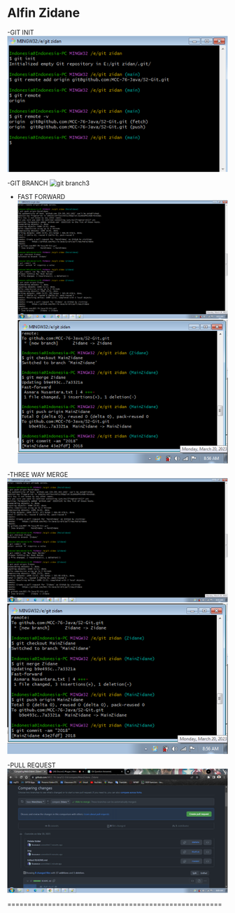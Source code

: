 # Alfin Zidane

-GIT INIT
![git init3](img/git%20init3.png)

-GIT BRANCH
![git branch3](img/git%20branch(3).png)

- FAST FORWARD
![git fastforward(1)](img/git%20fastforward(1).png)
![git fastforward(2)](img/git%20fastforward(2).png)

-THREE WAY MERGE
![git threeway(1)](img/git%20fastforward(1).png)
![git threeway(2)](img/git%20fastforward(2).png)

-PULL REQUEST
![pull request](img/pull%20request.png)

=====================================================
